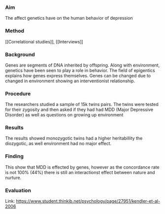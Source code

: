 ### Aim
The affect genetics have on the human behavior of depression

### Method
[[Correlational studies]], [[Interviews]]

### Background 
Genes are segments of DNA inherited by offspring. Along with environment, genetics have been seen to play a role in behavior. The field of epigentics explains how genes express themselves. Genes can be changed due to changed in environment showing an interventionist relationship.

### Procedure 
The researchers studied a sample of 15k twins pairs. The twins were tested for their zygosity and then asked if they had had MDD (Major Depressive Disorder) as well as questions on growing up environment 

### Results 
The results showed monozygotic twins had a higher heritabillity the diozygotic, as well environment had no major effect.

### Finding 
This show that MDD is effected by genes, however as the concordance rate is not 100% (44%) there is still an interactionst effect between nature and nurture. 

### Evaluation 

Link: https://www.student.thinkib.net/psychology/page/27951/kendler-et-al-2006
 